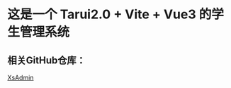 # 这是一个 Tarui2.0 + Vite + Vue3 的学生管理系统

## 相关GitHub仓库：
[XsAdmin](https://github.com/jsxiaosi/tauri-xs-admin)
